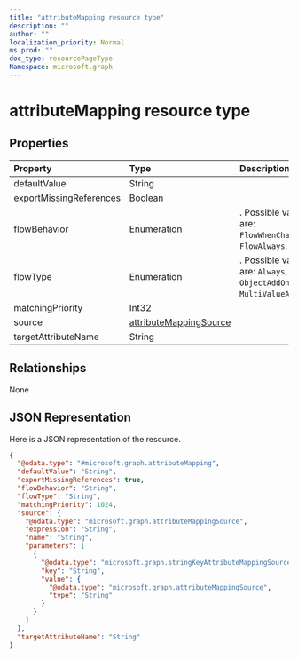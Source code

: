 ```yaml
---
title: "attributeMapping resource type"
description: ""
author: ""
localization_priority: Normal
ms.prod: ""
doc_type: resourcePageType
Namespace: microsoft.graph
---
```



# attributeMapping resource type



## Properties
|Property|Type|Description|
|:---|:---|:---|
|defaultValue|String||
|exportMissingReferences|Boolean||
|flowBehavior|Enumeration|. Possible values are: `FlowWhenChanged`, `FlowAlways`.|
|flowType|Enumeration|. Possible values are: `Always`, `ObjectAddOnly`, `MultiValueAddOnly`.|
|matchingPriority|Int32||
|source|[attributeMappingSource](../resources/attributeMappingSource.md)||
|targetAttributeName|String||

## Relationships
None

## JSON Representation
Here is a JSON representation of the resource.
<!-- {
  "blockType": "resource",
  "@odata.type": "microsoft.graph.attributeMapping"
}
-->
``` json
{
  "@odata.type": "#microsoft.graph.attributeMapping",
  "defaultValue": "String",
  "exportMissingReferences": true,
  "flowBehavior": "String",
  "flowType": "String",
  "matchingPriority": 1024,
  "source": {
    "@odata.type": "microsoft.graph.attributeMappingSource",
    "expression": "String",
    "name": "String",
    "parameters": [
      {
        "@odata.type": "microsoft.graph.stringKeyAttributeMappingSourceValuePair",
        "key": "String",
        "value": {
          "@odata.type": "microsoft.graph.attributeMappingSource",
          "type": "String"
        }
      }
    ]
  },
  "targetAttributeName": "String"
}
```

